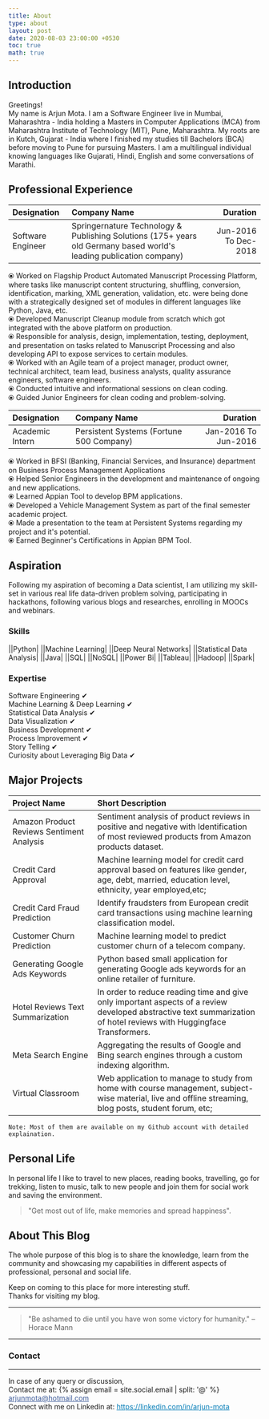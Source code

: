 ```yaml
---
title: About
type: about
layout: post
date: 2020-08-03 23:00:00 +0530
toc: true
math: true
---
```

<script src="https://code.iconify.design/1/1.0.7/iconify.min.js"></script>

## Introduction
Greetings!<br/>
My name is Arjun Mota.  I am a Software Engineer live in Mumbai, Maharashtra - India holding a Masters in Computer Applications (MCA) from Maharashtra Institute of Technology (MIT), Pune, Maharashtra. My roots are in Kutch, Gujarat - India where I finished my studies till Bachelors (BCA) before moving to Pune for pursuing Masters. I am a multilingual individual knowing languages like Gujarati, Hindi, English and some conversations of Marathi.

## Professional Experience  

|Designation|Company Name|Duration|
|:---|:----|--:|
|Software Engineer | Springernature Technology & Publishing Solutions (175+ years old Germany based world's leading publication company) | Jun-2016 To Dec-2018

⦿ Worked on Flagship Product Automated Manuscript Processing Platform, where tasks like manuscript content structuring, shuffling, conversion, identification, marking, XML generation, validation, etc. were being done with a strategically designed set of modules in different languages like Python, Java, etc.<br/>
⦿ Developed Manuscript Cleanup module from scratch which got integrated with the above platform on production.  <br/>
⦿ Responsible for analysis, design, implementation, testing, deployment, and presentation on tasks related to Manuscript Processing and also developing API to expose services to certain modules.  <br/>
⦿ Worked with an Agile team of a project manager, product owner, technical architect, team lead, business analysts, quality assurance engineers, software engineers.<br/>
⦿ Conducted intuitive and informational sessions on clean coding.  <br/>
⦿ Guided Junior Engineers for clean coding and problem-solving.<br/>

|Designation|Company Name|Duration|
|:---|:----|--:|
|Academic Intern | Persistent Systems (Fortune 500 Company) | Jan-2016 To Jun-2016

⦿ Worked in BFSI (Banking, Financial Services, and Insurance) department on Business Process Management Applications  <br/>
⦿ Helped Senior Engineers in the development and maintenance of ongoing and new applications.  <br/>
⦿ Learned Appian Tool to develop BPM applications.  <br/>
⦿ Developed a Vehicle Management System as part of the final semester academic project.  <br/>
⦿ Made a presentation to the team at Persistent Systems regarding my project and it's potential.  <br/>
⦿ Earned Beginner's Certifications in Appian BPM Tool.<br/>
  
## Aspiration

Following my aspiration of becoming a Data scientist, I am utilizing my skill-set in various real life data-driven problem solving, participating in hackathons, following various blogs and researches, enrolling in MOOCs and webinars.

### Skills

|<span class="iconify" data-icon="logos:python" data-inline="false" data-height="30"></span>|Python|
|<span class="iconify" data-icon="carbon:machine-learning" data-inline="false" data-height="30" style="color:violet;"></span>|Machine Learning|
|<span class="iconify" data-icon="carbon:model-builder" data-inline="false" data-height="30"></span>|Deep Neural Networks|
|<span class="iconify" data-icon="wpf:statistics" data-inline="false" data-height="30" style="color:lime;"></span>|Statistical Data Analysis|
|<span class="iconify" data-icon="logos:java" data-inline="false" data-height="30"></span>|Java|
|<span class="iconify" data-icon="logos:mysql" data-inline="false" data-width="40" data-height="30" style="color:violet;"></span>|SQL|
|<span class="iconify" data-icon="cib:mongodb" data-inline="false" data-width="30" data-height="30" style="color:green;"></span>|NoSQL|
|<span class="iconify" data-icon="simple-icons:powerbi" data-inline="false" data-height="30" style="color:lime;"></span>|Power Bi|
|<span class="iconify" data-icon="cib:tableau" data-inline="false" data-height="30" style="color:darkaqua;"></span>|Tableau|
|<span class="iconify" data-icon="logos:hadoop" data-inline="false" data-height="30"></span>|Hadoop|
|<span class="iconify" data-icon="cib:apache-spark" data-inline="false" data-height="30" style="color:green;"></span>|Spark|

### Expertise  

Software Engineering ✔  
Machine Learning & Deep Learning ✔  
Statistical Data Analysis ✔  
Data Visualization ✔  
Business Development ✔  
Process Improvement ✔  
Story Telling ✔  
Curiosity about Leveraging Big Data ✔  

## Major Projects

|Project Name|Short Description|
|:---|:----|
|Amazon Product Reviews Sentiment Analysis | Sentiment analysis of product reviews in positive and negative with Identification of most reviewed products from Amazon products dataset. |
|Credit Card Approval | Machine learning model for credit card approval based on features like gender, age, debt, married, education level, ethnicity, year employed,etc; |
|Credit Card Fraud Prediction | Identify fraudsters from European credit card transactions using machine learning classification model. |
|Customer Churn Prediction | Machine learning model to predict customer churn of a telecom company. |
|Generating Google Ads Keywords | Python based small application for generating Google ads keywords for an online retailer of furniture. |
|Hotel Reviews Text Summarization | In order to reduce reading time and give only important aspects of a review developed abstractive text summarization of hotel reviews with Huggingface Transformers. |
|Meta Search Engine | Aggregating the results of Google and Bing search engines through a custom indexing algorithm. |
|Virtual Classroom | Web application to manage to study from home with course management, subject-wise material, live and offline streaming, blog posts, student forum, etc; |

```
Note: Most of them are available on my Github account with detailed explaination.
```
## Personal Life

In personal life I like to travel to new places, reading books, travelling, go for trekking, listen to music, talk to new people and join them for social work and saving the environment.  
  
>"Get most out of life, make memories and spread happiness".

## About This Blog

The whole purpose of this blog is to share the knowledge, learn from the community and showcasing my capabilities in different aspects of professional, personal and social life.

Keep on coming to this place for more interesting stuff.
<br/>Thanks for visiting my blog.
<hr>

>\"Be ashamed to die until you have won some victory for humanity.\" –Horace Mann
<hr>

### Contact
<hr>
In case of any query or discussion,
<br/>Contact me at: {% assign email = site.social.email | split: '@' %} <a href="javascript:window.open('mailto:' + ['{{ email[0] }}','{{ email[1] }}'].join('@'))"  style="color: #3b5998; brightness(30%);">
    <i class="fas fa-envelope"></i> arjunmota@hotmail.com
  </a>
  <br/>
Connect with me on Linkedin at: 
<a href="https://www.linkedin.com/in/{{ site.linkedin.username }}" target="_blank" style="color: 007bb6; brightness(30%);">
    <i class="fab fa-linkedin"></i> https://linkedin.com/in/arjun-mota
  </a>